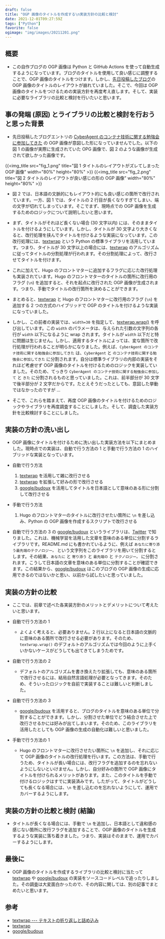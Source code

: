 ```yaml
---
draft: false
title: "OGP 画像のタイトルを作成する\n実装方針の比較と検討"
date: 2021-12-01T09:27:59Z
tags: ["Python"]
favorite: false
ogimage: "img/images/20211201.png"
---
```


## 概要

- この自作ブログの OGP 画像は Python と GitHub Actions を使って自動生成するようになっています。ブログのタイトルを使用して良い感じに調整することで、OGP 画像のタイトルをつけます。しかし、[先日投稿したブログ](https://hakiwata.jp/post/20211124/)の OGP 画像のタイトルのレイアウトが崩れていました。そこで、今回は OGP 画像のタイトルをつけるための実装方針を再度考え直します。そして、実装に必要なライブラリの比較と検討を行いたいと思います。

## 事の発端 (原因) とライブラリの比較と検討を行おうと思った背景

- 先日投稿したブログエントリの [CyberAgent のコンテナ技術に関する勉強会に参加してきた](https://hakiwata.jp/post/20211124/) の OGP 画像が意図した形になっていませんでした。以下の図 1 の画像が実際に生成されていた OPG 画像で、図 2 のような画像が生成されて欲しかった画像です。

{{<img_title src="fig_1.png" title="図 1 タイトルのレイアウトがズレてしまった OGP 画像" width="80%" height="80%" >}}
{{<img_title src="fig_2.png" title="図 2 タイトルのレイアウトが良い感じの形の OGP 画像" width="80%" height="80%" >}}

- 図 2 では、日本語の文脈的にもレイアウト的にも良い感じの箇所で改行されています。一方、図 1 では、タイトルの 2 行目が長くなりすぎてしまい、端の文字が切れてしまっています。そこでまず、現時点での OGP 画像を生成するためのロジックについて説明したいと思います。

- まず、タイトルがそれほど長くない場合 (30 文字以内) には、そのままタイトルを付けるようにしています。しかし、タイトルが 30 文字より大きくなると、改行処理を挟んでタイトルを付けるような実装になっています。この改行処理には、[textwrap](https://docs.python.org/ja/3/library/textwrap.html) という Python の標準ライブラリを活用しています。つまり、タイトルが 30 文字以上の場合には、[textwrap](https://docs.python.org/ja/3/library/textwrap.html) のアルゴリズムに従ってタイトルの分割処理が行われます。その分割処理によって、改行させてタイトルを付けます。

- これに加えて、Hugo のフロントマターに追加するフラグに応じた改行処理も実装されています。Hugo のフロントマターのタイトルの箇所に改行用のフラグ (`\n`) を追加すると、それを起点に改行された OGP 画像が生成されます。つまり、手動でタイトルの改行箇所を決めることができます。

- まとめると、[textwrap](https://docs.python.org/ja/3/library/textwrap.html) と Hugo のフロントマターに改行用のフラグ (`\n`) を追加する 2 つの方式のハイブリッドで OGP のタイトルを付けるような実装になっていました。

- しかし、この前者の実装では、`width=30` を指定して、[textwrap.wrap()](https://docs.python.org/ja/3/library/textwrap.html#textwrap.wrap) を呼び出しています。この `width` のパラメータは、与えられた引数の文字列の各行が `width` 以下になるように wrap されます。タイトルが `width` 以下だと特に問題は生じません。しかし、適用するタイトルによっては、変な箇所で改行処理が行われることが明らかになりました。例えば、`CyberAgent のコンテナ技術に関する勉強会に参加してきた` は、`CyberAgent` と `のコンテナ技術に関する勉強会に参加してきた` に分割されます。自分は標準ライブラリの内部の実装をそれほど考慮せず OGP 画像のタイトルを付けるためのロジックを実装していました。そのため、てっきり `CyberAgent のコンテナ技術に関する勉強会に参加して` と `きた` に分割されるものと思っていました。これは、前半部分が 30 文字で後半部分が 2 文字だからです。たとえそうだったとしても、意図した挙動ではなかったのですが ...

- そこで、これらを踏まえて、再度 OGP 画像のタイトルを付けるためのロジックやライブラリを再度調査することにしました。そして、調査した実装方針を比較検討することにしました。

## 実装の方針の洗い出し

- OGP 画像にタイトルを付けるために洗い出した実装方法を以下にまとめました。現時点での実装は、自動で行う方法の 1 と手動で行う方法の 1 のハイブリッドな実装となっています。

- 自動で行う方法
  1. [textwrap](https://github.com/python/cpython/blob/3.9/Lib/textwrap.py) を活用して雑に改行させる
  2. [textwrap](https://github.com/python/cpython/blob/3.9/Lib/textwrap.py) を拡張して好みの形で改行させる
  3. [google/budoux](https://github.com/google/budoux) を活用してタイトルを日本語として意味のある形に分割して改行させる
- 手動で行う方法
  1. Hugo のフロントマターのタイトルに改行させたい箇所に `\n` を差し込み、Python の OGP 画像を作成するスクリプトで改行させる

- 自動で行う方法の 3 の [google/budoux](https://github.com/google/budoux) というライブラリは、[Twitter](https://twitter.com/tushuhei/status/1461184410473033742?s=20) で知りました。これは、機械学習を活用した文章を意味のある単位に分割するライブラリです。README.md にも書かれているように、例えば `あなたに寄り添う最先端のテクノロジー。` という文字列をこのライブラリを用いて分割するとします。その結果、`あなたに` と `寄り添う` と `最先端の` と `テクノロジー。` に分割されます。こうして日本語の文章を意味のある単位に分割することが確認できます。この結果から、[google/budoux](https://github.com/google/budoux) はこのブログの OGP 画像の生成に応用できるのではないかと思い、以前から試したいと思っていました。

## 実装の方針の比較

- ここでは、前章で述べた各実装方針のメリットとデメリットについて考えたいと思います。

- 自動で行う方法の 1 
  - よくよく考えると、必要ありません。2 行以上になると日本語の文脈的に意味のある箇所で改行させる必要があります。そのため、`textwrap.wrap()` のデフォルトのアルゴリズムでは今回のように上手くいかないケースがどうしても出てきてしまうためです。

- 自動で行う方法の 2
  - デフォルトのアルゴリズムを書き換えたり拡張しても、意味のある箇所で改行させるには、結局自然言語処理が必要となってきます。そのため、そういったロジックを自前で実装することは難しいと判断しました。

- 自動で行う方法の 3
  - [google/budoux](https://github.com/google/budoux) を活用すると、ブログのタイトルを意味のある単位で分割することができます。しかし、分割させた単位でどう結合させた上で改行させるかには好みが出てしまいます。そのため、このライブラリを活用したとしても OGP 画像の生成の自動化は難しいと思いました。

- 手動で行う方法の 1 
  - Hugo のフロントマターに改行させたい箇所に `\n` を追加し、それに応じて OGP 画像のタイトルの改行処理を行います。この方法は、手動で行うため、タイトルが長い場合には、改行フラグを追加するのを忘れないようにしないといけません。しかし、自分好みの箇所で OGP 画像にタイトルを付けられるメリットがあります。また、このタイトルを手動で付けるロジックはすでに実装済みです。したがって、タイトルがどうしても長くなる場合には、`\n` を差し込むのを忘れないようにして、運用でカバーするようにします。

## 実装の方針の比較と検討 (結論)

- タイトルが長くなる場合には、手動で `\n` を追加し、日本語として違和感の感じない箇所に改行フラグを追加することで、OGP 画像のタイトルを生成するような実装に落ち着きました。つまり、実装はそのままで、運用でカバーするようにします。


## 最後に

- OGP 画像のタイトルを作成するライブラリの比較と検討に当たって [textwrap](https://github.com/python/cpython/blob/3.9/Lib/textwrap.py) や [google/budoux](https://github.com/google/budoux) の実装をソースコードレベルで追ったりしました。その調査は大変面白かったので、その内容に関しては、別の記事でまとめたいと思います。

## 参考

- [textwrap --- テキストの折り返しと詰め込み](https://docs.python.org/ja/3/library/textwrap.html#module-textwrap)
- [textwrap](https://github.com/python/cpython/blob/3.9/Lib/textwrap.py)
- [google/budoux](https://github.com/google/budoux)
